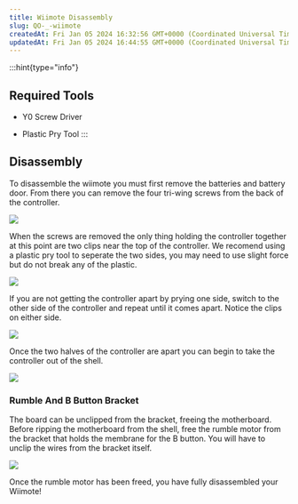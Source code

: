```yaml
---
title: Wiimote Disassembly
slug: QO-_-wiimote
createdAt: Fri Jan 05 2024 16:32:56 GMT+0000 (Coordinated Universal Time)
updatedAt: Fri Jan 05 2024 16:44:55 GMT+0000 (Coordinated Universal Time)
---
```


:::hint{type="info"}
## Required Tools

*   Y0 Screw Driver

*   Plastic Pry Tool
:::



## Disassembly

To disassemble the wiimote you must first remove the batteries and battery door. From there you can remove the four tri-wing screws from the back of the controller.&#x20;

![](../../assets/eQsYOu7bT9sXeV0E_bdKZ_adobepremiereproftwb1iuaei.jpg)

When the screws are removed the only thing holding the controller together at this point are two clips near the top of the controller. We recomend using a plastic pry tool to seperate the two sides, you may need to use slight force but do not break any of the plastic.&#x20;

![](../../assets/OlYfUWGBe7IaqXDRAJGZ4_adobepremiereprovntmyqlnbp.png)

If you are not getting the controller apart by prying one side, switch to the other side of the controller and repeat until it comes apart. Notice the clips on either side.&#x20;

![](../../assets/OzOQ0xwx1BwxdurJbB_Qv_adobepremiereprog0hwnv3vic.jpg)

Once the two halves of the controller are apart you can begin to take the controller out of the shell.&#x20;

![](../../assets/27ZBdWLUnco5mSxmCtSq0_adobepremiereprobgg20pjkrz.png)

### Rumble And B Button Bracket

The board can be unclipped from the bracket, freeing the motherboard. Before ripping the motherboard from the shell, free the rumble motor from the bracket that holds the membrane for the B button. You will have to unclip the wires from the bracket itself.&#x20;

![](https://i.imgur.com/jEAy6GJ.jpeg)

Once the rumble motor has been freed, you have fully disassembled your Wiimote!
